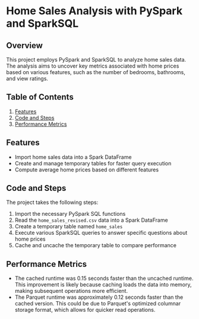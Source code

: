 # Home Sales Analysis with PySpark and SparkSQL

## Overview

This project employs PySpark and SparkSQL to analyze home sales data. The analysis aims to uncover key metrics associated with home prices based on various features, such as the number of bedrooms, bathrooms, and view ratings.

## Table of Contents

1. [Features](#features)
2. [Code and Steps](#code-and-steps)
3. [Performance Metrics](#performance-metrics)

## Features

- Import home sales data into a Spark DataFrame
- Create and manage temporary tables for faster query execution
- Compute average home prices based on different features

## Code and Steps

The project takes the following steps:

1. Import the necessary PySpark SQL functions
2. Read the `home_sales_revised.csv` data into a Spark DataFrame
3. Create a temporary table named `home_sales`
4. Execute various SparkSQL queries to answer specific questions about home prices
5. Cache and uncache the temporary table to compare performance

## Performance Metrics

- The cached runtime was 0.15 seconds faster than the uncached runtime. This improvement is likely because caching loads the data into memory, making subsequent operations more efficient.
- The Parquet runtime was approximately 0.12 seconds faster than the cached version. This could be due to Parquet's optimized columnar storage format, which allows for quicker read operations.